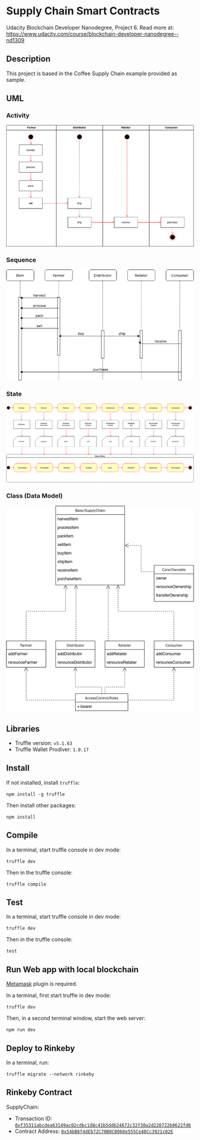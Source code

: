 # Supply Chain Smart Contracts

Udacity Blockchain Developer Nanodegree, Project 6. Read more at: https://www.udacity.com/course/blockchain-developer-nanodegree--nd1309

## Description

This project is based in the Coffee Supply Chain example provided as sample.

## UML

### Activity

![Activity Diagram](uml/0-supply_chain_activity_diagram.png)

### Sequence

![Sequence Diagram](uml/1-supply_chain_sequence_diagram.png)

### State

![State Diagram](uml/2-supply_chain_state_diagram.png)

### Class (Data Model)

![Class Diagram](uml/3-supply_chain_class_diagram.png)

## Libraries

- Truffle version: `v5.1.63`
- Truffle Wallet Prodiver: `1.0.17`

## Install

If not installed, install `truffle`:

    npm install -g truffle

Then install other packages:

    npm install

## Compile

In a terminal, start truffle console in dev mode:

    truffle dev

Then in the truffle console:

    truffle compile

## Test

In a terminal, start truffle console in dev mode:

    truffle dev

Then in the truffle console:

    test

## Run Web app with local blockchain

[Metamask](https://metamask.io/) plugin is required.

In a terminal, first start truffle in dev mode:

    truffle dev

Then, in a second terminal window, start the web server:

    npm run dev

## Deploy to Rinkeby

In a terminal, run:

    truffle migrate --network rinkeby

## Rinkeby Contract

SupplyChain:
- Transaction ID: [`0xf35311abcdea63149ac02cdbc1d8c41b5ddb24672c32f30a2d220722b0622fd6`](https://rinkeby.etherscan.io/tx/0xf35311abcdea63149ac02cdbc1d8c41b5ddb24672c32f30a2d220722b0622fd6)
- Contract Address: [`0x54bB8f4dEb72C70B8C0068e555Ce48Cc3921c02E`](https://rinkeby.etherscan.io/address/0x54bB8f4dEb72C70B8C0068e555Ce48Cc3921c02E)
